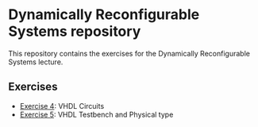 # Dynamically Reconfigurable Systems repository

This repository contains the exercises for the Dynamically Reconfigurable Systems lecture.

## Exercises
* [Exercise 4](drs/execise_4/): VHDL Circuits
* [Exercise 5](drs/execise_5/): VHDL Testbench and Physical type


